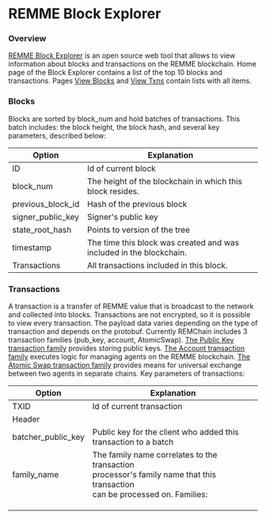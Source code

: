 # REMME Block Explorer

### Overview

[REMME Block Explorer](https://blockexplorer.remme.io/) is an open source web tool that allows to view information about blocks and transactions on the REMME blockchain. Home page of the Block Explorer contains a list of the top 10 blocks and transactions. Pages [View Blocks](https://blockexplorer.remme.io/blocks/) and [View Txns](https://blockexplorer.remme.io/transactions/) contain lists with all items.

### Blocks

Blocks are sorted by block_num and hold batches of transactions. This batch includes: the block height, the block hash, and several key parameters, described below:


| Option            | Explanation                                                         |
|-------------------|---------------------------------------------------------------------|
| ID                | Id of current block                                                 |
| block_num         | The height of the blockchain in which this block resides.           |
| previous_block_id | Hash of the previous block                                          |
| signer_public_key | Signer's public key                                                 |
| state_root_hash   | Points to version of the tree                                       |
| timestamp         | The time this block was created and was included in the blockchain. |
| Transactions      | All transactions included in this block.                            |

### Transactions

A transaction is a transfer of REMME value that is broadcast to the network and collected into blocks. Transactions are not encrypted, so it is possible to view every transaction. The payload data varies depending on the type of transaction and depends on the protobuf. Currently REMChain includes 3 transaction families (pub_key, account, AtomicSwap). [The Public Key transaction family](https://docs.remme.io/remme-core/docs/family-pub-key.html?highlight=pub_key/) provides storing public keys. [The Account transaction family](https://docs.remme.io/remme-core/docs/family-account.html#account-transaction-family/) executes logic for managing agents on the REMME blockchain. [The Atomic Swap transaction family](https://docs.remme.io/remme-core/docs/family-atomic-swap.html#atomic-swap-transaction-family/) provides means for universal exchange between two agents in separate chains.
Key parameters of transactions:


| Option             | Explanation                                                                                                                      |
|--------------------|----------------------------------------------------------------------------------------------------------------------------------|
| TXID               | Id of current transaction                                                                                                        |
| Header             |                                                                                                                                  |
| batcher_public_key | Public key for the client who added this transaction to a batch                                                                  |
| family_name        | The family name correlates to the transaction<br>processor's family name that this transaction<br>can be processed on. Families: |
|                    |                                                                                                                                  |
|                    |                                                                                                                                  |
|                    |                                                                                                                                  |
